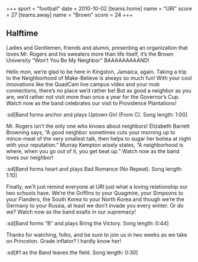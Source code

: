 +++
sport = "football"
date = 2010-10-02
[teams.home]
name = "URI"
score = 27
[teams.away]
name = "Brown"
score = 24
+++

## Halftime

Ladies and Gentlemen, friends and alumni, presenting an organization that loves Mr. Rogers and his sweaters more than life itself, it’s the Brown University “Won’t You Be My Neighbor” BAAAAAAAAAND!

Hello mon, we’re glad to be here in Kingston, Jamaica, again. Taking a trip to the Neighborhood of Make-Believe is always so much fun! With your cool innovations like the QuadCam live campus video and your mob connections, there’s no place we’d rather be! But as good a neighbor as you are, we’d rather not visit more than once a year for the Governor’s Cup. Watch now as the band celebrates our visit to Providence Plantations!

:sd[Band forms anchor and plays Uptown Girl (From C). Song length: 1:00]

Mr. Rogers isn’t the only one who knows about neighbors! Elizabeth Barrett Browning says, “A good neighbor sometimes cuts your morning up to mince-meat of the very smallest talk, then helps to sugar her bohea at night with your reputation.” Murray Kempton wisely states, “A neighborhood is where, when you go out of it, you get beat up.” Watch now as the band loves our neighbor!

:sd[Band forms heart and plays Bad Romance (No Repeat). Song length: 1:10]

Finally, we’ll just remind everyone at URI just what a loving relationship our two schools have. We’re the Griffins to your Quagmire, your Simpsons to your Flanders, the South Korea to your North Korea and though we’re the Germany to your Russia, at least we don’t invade you every winter. Or do we? Watch now as the band exalts in our supremacy!

:sd[Band forms “B” and plays Bring the Victory. Song length: 0:44]

Thanks for watching, folks, and be sure to join us in two weeks as we take on Princeton. Grade inflator? I hardly know her!

:sd[#1 as the Band leaves the field. Song length: 0:30]

